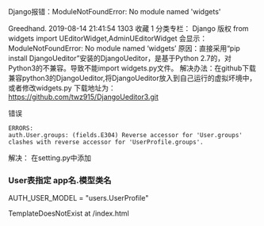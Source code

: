 Django报错：ModuleNotFoundError: No module named 'widgets'

Greedhand. 2019-08-14 21:41:54  1303  收藏 1
分类专栏： Django
版权
from widgets import UEditorWidget,AdminUEditorWidget
会显示：ModuleNotFoundError: No module named ‘widgets’
原因：直接采用“pip install DjangoUeditor”安装的DjangoUeditor，是基于Python 2.7的，对Python3的不兼容。导致不能import widgets.py文件。
解决办法：在github下载兼容python3的DjangoUeditor,将DjangoUeditor放入到自己运行的虚拟坏境中，或者修改widgets.py
下载地址为：https://github.com/twz915/DjangoUeditor3.git


错误
```
ERRORS:
auth.User.groups: (fields.E304) Reverse accessor for 'User.groups' clashes with reverse accessor for 'UserProfile.groups'.
```
解决：
在setting.py中添加
### User表指定 app名.模型类名
AUTH_USER_MODEL = "users.UserProfile"


TemplateDoesNotExist at /index.html